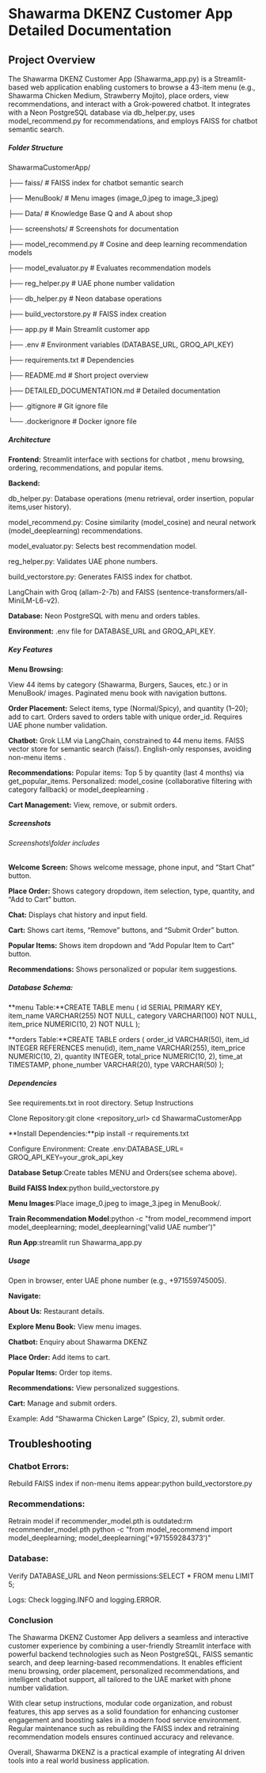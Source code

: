 # **Shawarma DKENZ Customer App Detailed Documentation**

## **Project Overview**

The Shawarma DKENZ Customer App (Shawarma_app.py) is a Streamlit-based web application enabling customers to browse a 43-item menu (e.g., Shawarma Chicken Medium, Strawberry Mojito), place orders, view recommendations, and interact with a Grok-powered chatbot. It integrates with a Neon PostgreSQL database via db_helper.py, uses model_recommend.py for recommendations, and employs FAISS for chatbot semantic search.

##### **Folder Structure**

ShawarmaCustomerApp/

├── faiss/                      # FAISS index for chatbot semantic search

├── MenuBook/                   # Menu images (image_0.jpeg to image_3.jpeg)

├── Data/                       # Knowledge Base Q and A about shop

├── screenshots/                # Screenshots for documentation

├── model_recommend.py          # Cosine and deep learning recommendation models

├── model_evaluator.py          # Evaluates recommendation models

├── reg_helper.py               # UAE phone number validation

├── db_helper.py                # Neon database operations

├── build_vectorstore.py        # FAISS index creation

├── app.py             # Main Streamlit customer app

├── .env                        # Environment variables (DATABASE_URL, GROQ_API_KEY)

├── requirements.txt            # Dependencies

├── README.md                   # Short project overview

├── DETAILED_DOCUMENTATION.md   # Detailed documentation

├── .gitignore                  # Git ignore file

└── .dockerignore               # Docker ignore file

##### **Architecture**

**Frontend:** Streamlit interface with sections for chatbot , menu browsing, ordering, recommendations, and popular items.

**Backend:**

db_helper.py: Database operations (menu retrieval, order insertion, popular items,user history).

model_recommend.py: Cosine similarity (model_cosine) and neural network (model_deeplearning) recommendations.

model_evaluator.py: Selects best recommendation model.

reg_helper.py: Validates UAE phone numbers.

build_vectorstore.py: Generates FAISS index for chatbot.

LangChain with Groq (allam-2-7b) and FAISS (sentence-transformers/all-MiniLM-L6-v2).


**Database:** Neon PostgreSQL with menu and orders tables.

**Environment:** .env file for DATABASE_URL and GROQ_API_KEY.

##### **Key Features**

**Menu Browsing:**

View 44 items by category (Shawarma, Burgers, Sauces, etc.) or in MenuBook/ images.
Paginated menu book with navigation buttons.


**Order Placement:**
Select items, type (Normal/Spicy), and quantity (1–20); add to cart.
Orders saved to orders table with unique order_id.
Requires UAE phone number validation.


**Chatbot:**
Grok LLM via LangChain, constrained to 44 menu items.
FAISS vector store for semantic search (faiss/).
English-only responses, avoiding non-menu items .


**Recommendations:**
Popular items: Top 5 by quantity (last 4 months) via get_popular_items.
Personalized: model_cosine (collaborative filtering with category fallback) or model_deeplearning .


**Cart Management:**
View, remove, or submit orders.



##### Screenshots
###### Screenshots\folder includes

**Welcome Screen:** Shows welcome message, phone input, and “Start Chat” button.

**Place Order:** Shows category dropdown, item selection, type, quantity, and “Add to Cart” button.

**Chat:** Displays chat history and input field.

**Cart:** Shows cart items, “Remove” buttons, and “Submit Order” button.

**Popular Items:** Shows item dropdown and “Add Popular Item to Cart” button.

**Recommendations:** Shows personalized or popular item suggestions.

##### Database Schema:

**menu Table:**CREATE TABLE menu (
    id SERIAL PRIMARY KEY,
    item_name VARCHAR(255) NOT NULL,
    category VARCHAR(100) NOT NULL,
    item_price NUMERIC(10, 2) NOT NULL
);


**orders Table:**CREATE TABLE orders (
    order_id VARCHAR(50),
    item_id INTEGER REFERENCES menu(id),
    item_name VARCHAR(255),
    item_price NUMERIC(10, 2),
    quantity INTEGER,
    total_price NUMERIC(10, 2),
    time_at TIMESTAMP,
    phone_number VARCHAR(20),
    type VARCHAR(50)
);

##### Dependencies

See requirements.txt in root directory.
Setup Instructions

Clone Repository:git clone <repository_url>
cd ShawarmaCustomerApp


**Install Dependencies:**pip install -r requirements.txt


Configure Environment:
Create .env:DATABASE_URL=<UR DATABASE URL>
GROQ_API_KEY=your_grok_api_key


**Database Setup**:Create tables MENU and Orders(see schema above).

**Build FAISS Index**:python build_vectorstore.py

**Menu Images**:Place image_0.jpeg to image_3.jpeg in MenuBook/.

**Train Recommendation Model**:python -c "from model_recommend import model_deeplearning; model_deeplearning('valid UAE number')"

**Run App**:streamlit run Shawarma_app.py

##### Usage

Open in browser, enter UAE phone number (e.g., +971559745005).

**Navigate:**

**About Us:** Restaurant details.

**Explore Menu Book:** View menu images.

**Chatbot:** Enquiry about Shawarma DKENZ

**Place Order:** Add items to cart.

**Popular Items:** Order top items.

**Recommendations:** View personalized suggestions.

**Cart:** Manage and submit orders.


Example: Add “Shawarma Chicken Large” (Spicy, 2), submit order.

## Troubleshooting

### Chatbot Errors:

Rebuild FAISS index if non-menu items appear:python build_vectorstore.py


### Recommendations:

Retrain model if recommender_model.pth is outdated:rm recommender_model.pth
python -c "from model_recommend import model_deeplearning; model_deeplearning('+971559284373')"

### Database:

Verify DATABASE_URL and Neon permissions:SELECT * FROM menu LIMIT 5;

Logs:
Check logging.INFO and logging.ERROR.

### Conclusion

The Shawarma DKENZ Customer App delivers a seamless and interactive customer experience by combining a user-friendly Streamlit interface with powerful backend technologies such as Neon PostgreSQL, FAISS semantic search, and deep learning-based recommendations. It enables efficient menu browsing, order placement, personalized recommendations, and intelligent chatbot support, all tailored to the UAE market with phone number validation.

With clear setup instructions, modular code organization, and robust features, this app serves as a solid foundation for enhancing customer engagement and boosting sales in a modern food service environment. Regular maintenance such as rebuilding the FAISS index and retraining recommendation models ensures continued accuracy and relevance.

Overall, Shawarma DKENZ is a practical example of integrating AI driven tools into a real world business application.



